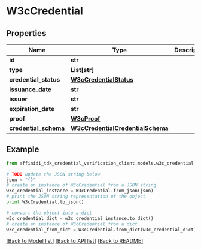 # W3cCredential

## Properties

| Name                  | Type                                                                  | Description | Notes      |
| --------------------- | --------------------------------------------------------------------- | ----------- | ---------- |
| **id**                | **str**                                                               |             | [optional] |
| **type**              | **List[str]**                                                         |             |
| **credential_status** | [**W3cCredentialStatus**](W3cCredentialStatus.md)                     |             | [optional] |
| **issuance_date**     | **str**                                                               |             |
| **issuer**            | **str**                                                               |             |
| **expiration_date**   | **str**                                                               |             | [optional] |
| **proof**             | [**W3cProof**](W3cProof.md)                                           |             |
| **credential_schema** | [**W3cCredentialCredentialSchema**](W3cCredentialCredentialSchema.md) |             | [optional] |

## Example

```python
from affinidi_tdk_credential_verification_client.models.w3c_credential import W3cCredential

# TODO update the JSON string below
json = "{}"
# create an instance of W3cCredential from a JSON string
w3c_credential_instance = W3cCredential.from_json(json)
# print the JSON string representation of the object
print W3cCredential.to_json()

# convert the object into a dict
w3c_credential_dict = w3c_credential_instance.to_dict()
# create an instance of W3cCredential from a dict
w3c_credential_from_dict = W3cCredential.from_dict(w3c_credential_dict)
```

[[Back to Model list]](../README.md#documentation-for-models) [[Back to API list]](../README.md#documentation-for-api-endpoints) [[Back to README]](../README.md)
